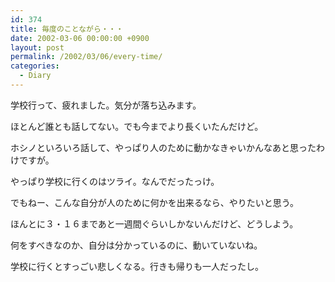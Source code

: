 ```yaml
---
id: 374
title: 毎度のことながら・・・
date: 2002-03-06 00:00:00 +0900
layout: post
permalink: /2002/03/06/every-time/
categories:
  - Diary
---
```

学校行って、疲れました。気分が落ち込みます。
  
ほとんど誰とも話してない。でも今までより長くいたんだけど。

ホシノといろいろ話して、やっぱり人のために動かなきゃいかんなあと思ったわけですが。
  
やっぱり学校に行くのはツライ。なんでだったっけ。
  
でもねー、こんな自分が人のために何かを出来るなら、やりたいと思う。
  
ほんとに３・１６まであと一週間ぐらいしかないんだけど、どうしよう。
  
何をすべきなのか、自分は分かっているのに、動いていないね。

学校に行くとすっごい悲しくなる。行きも帰りも一人だったし。
